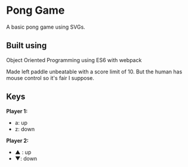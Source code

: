 # Pong Game

A basic pong game using SVGs.

## Built using
Object Oriented Programming using ES6 
with webpack

Made left paddle unbeatable with a score limit of 10. But the human has mouse control so it's fair I suppose. 
## Keys

**Player 1:**
* a: up
* z: down

**Player 2:**
* ▲ : up
* ▼: down

